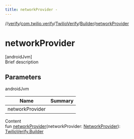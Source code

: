 ```yaml
---
title: networkProvider -
---
```

//[verify](../../../index.md)/[com.twilio.verify](../../index.md)/[TwilioVerify](../index.md)/[Builder](index.md)/[networkProvider](network-provider.md)



# networkProvider  
[androidJvm]  
Brief description  


## Parameters  
  
androidJvm  
  
|  Name|  Summary| 
|---|---|
| networkProvider| 
  
  
Content  
fun [networkProvider](network-provider.md)(networkProvider: [NetworkProvider](../../../com.twilio.verify.networking/-network-provider/index.md)): [TwilioVerify.Builder](index.md)  



